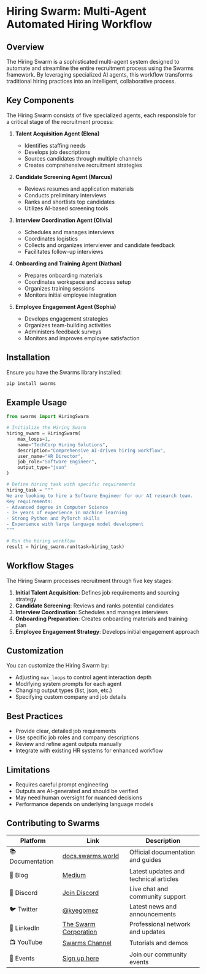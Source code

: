 # Hiring Swarm: Multi-Agent Automated Hiring Workflow

## Overview

The Hiring Swarm is a sophisticated multi-agent system designed to automate and streamline the entire recruitment process using the Swarms framework. By leveraging specialized AI agents, this workflow transforms traditional hiring practices into an intelligent, collaborative process.

## Key Components

The Hiring Swarm consists of five specialized agents, each responsible for a critical stage of the recruitment process:

1. **Talent Acquisition Agent (Elena)**
   - Identifies staffing needs
   - Develops job descriptions
   - Sources candidates through multiple channels
   - Creates comprehensive recruitment strategies

2. **Candidate Screening Agent (Marcus)**
   - Reviews resumes and application materials
   - Conducts preliminary interviews
   - Ranks and shortlists top candidates
   - Utilizes AI-based screening tools

3. **Interview Coordination Agent (Olivia)**
   - Schedules and manages interviews
   - Coordinates logistics
   - Collects and organizes interviewer and candidate feedback
   - Facilitates follow-up interviews

4. **Onboarding and Training Agent (Nathan)**
   - Prepares onboarding materials
   - Coordinates workspace and access setup
   - Organizes training sessions
   - Monitors initial employee integration

5. **Employee Engagement Agent (Sophia)**
   - Develops engagement strategies
   - Organizes team-building activities
   - Administers feedback surveys
   - Monitors and improves employee satisfaction

## Installation

Ensure you have the Swarms library installed:

```bash
pip install swarms
```

## Example Usage

```python
from swarms import HiringSwarm

# Initialize the Hiring Swarm
hiring_swarm = HiringSwarm(
    max_loops=1,
    name="TechCorp Hiring Solutions",
    description="Comprehensive AI-driven hiring workflow",
    user_name="HR Director",
    job_role="Software Engineer",
    output_type="json"
)

# Define hiring task with specific requirements
hiring_task = """
We are looking to hire a Software Engineer for our AI research team.
Key requirements:
- Advanced degree in Computer Science
- 3+ years of experience in machine learning
- Strong Python and PyTorch skills
- Experience with large language model development
"""

# Run the hiring workflow
result = hiring_swarm.run(task=hiring_task)
```

## Workflow Stages

The Hiring Swarm processes recruitment through five key stages:

1. **Initial Talent Acquisition**: Defines job requirements and sourcing strategy
2. **Candidate Screening**: Reviews and ranks potential candidates
3. **Interview Coordination**: Schedules and manages interviews
4. **Onboarding Preparation**: Creates onboarding materials and training plan
5. **Employee Engagement Strategy**: Develops initial engagement approach

## Customization

You can customize the Hiring Swarm by:
- Adjusting `max_loops` to control agent interaction depth
- Modifying system prompts for each agent
- Changing output types (list, json, etc.)
- Specifying custom company and job details

## Best Practices

- Provide clear, detailed job requirements
- Use specific job roles and company descriptions
- Review and refine agent outputs manually
- Integrate with existing HR systems for enhanced workflow

## Limitations

- Requires careful prompt engineering
- Outputs are AI-generated and should be verified
- May need human oversight for nuanced decisions
- Performance depends on underlying language models

## Contributing to Swarms
| Platform | Link | Description |
|----------|------|-------------|
| 📚 Documentation | [docs.swarms.world](https://docs.swarms.world) | Official documentation and guides |
| 📝 Blog | [Medium](https://medium.com/@kyeg) | Latest updates and technical articles |
| 💬 Discord | [Join Discord](https://discord.gg/EamjgSaEQf) | Live chat and community support |
| 🐦 Twitter | [@kyegomez](https://twitter.com/kyegomez) | Latest news and announcements |
| 👥 LinkedIn | [The Swarm Corporation](https://www.linkedin.com/company/the-swarm-corporation) | Professional network and updates |
| 📺 YouTube | [Swarms Channel](https://www.youtube.com/channel/UC9yXyitkbU_WSy7bd_41SqQ) | Tutorials and demos |
| 🎫 Events | [Sign up here](https://lu.ma/5p2jnc2v) | Join our community events |